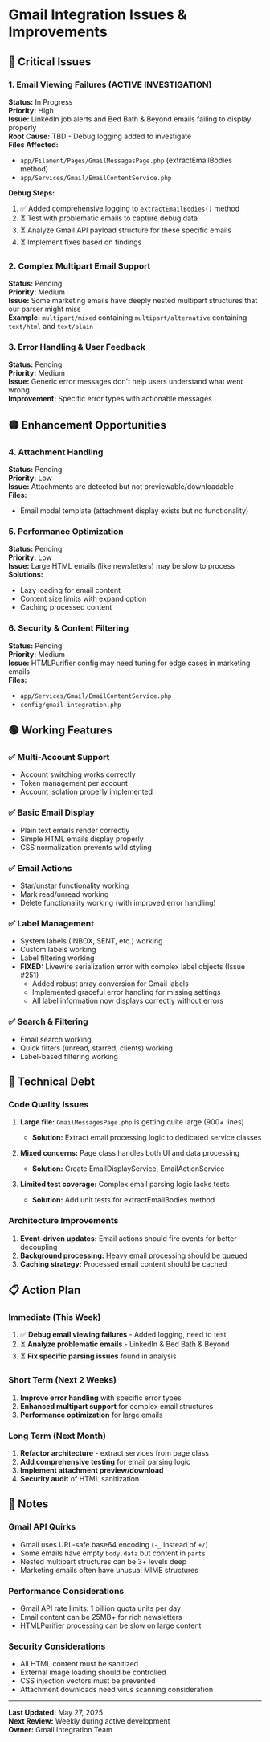 # Gmail Integration Issues & Improvements

## 🔴 Critical Issues

### 1. Email Viewing Failures (ACTIVE INVESTIGATION)
**Status:** In Progress  
**Priority:** High  
**Issue:** LinkedIn job alerts and Bed Bath & Beyond emails failing to display properly  
**Root Cause:** TBD - Debug logging added to investigate  
**Files Affected:**
- `app/Filament/Pages/GmailMessagesPage.php` (extractEmailBodies method)
- `app/Services/Gmail/EmailContentService.php`

**Debug Steps:**
1. ✅ Added comprehensive logging to `extractEmailBodies()` method
2. ⏳ Test with problematic emails to capture debug data
3. ⏳ Analyze Gmail API payload structure for these specific emails
4. ⏳ Implement fixes based on findings

### 2. Complex Multipart Email Support
**Status:** Pending  
**Priority:** Medium  
**Issue:** Some marketing emails have deeply nested multipart structures that our parser might miss  
**Example:** `multipart/mixed` containing `multipart/alternative` containing `text/html` and `text/plain`

### 3. Error Handling & User Feedback
**Status:** Pending  
**Priority:** Medium  
**Issue:** Generic error messages don't help users understand what went wrong  
**Improvement:** Specific error types with actionable messages

## 🟡 Enhancement Opportunities

### 4. Attachment Handling
**Status:** Pending  
**Priority:** Low  
**Issue:** Attachments are detected but not previewable/downloadable  
**Files:**
- Email modal template (attachment display exists but no functionality)

### 5. Performance Optimization
**Status:** Pending  
**Priority:** Low  
**Issue:** Large HTML emails (like newsletters) may be slow to process  
**Solutions:**
- Lazy loading for email content
- Content size limits with expand option
- Caching processed content

### 6. Security & Content Filtering
**Status:** Pending  
**Priority:** Medium  
**Issue:** HTMLPurifier config may need tuning for edge cases in marketing emails  
**Files:**
- `app/Services/Gmail/EmailContentService.php`
- `config/gmail-integration.php`

## 🟢 Working Features

### ✅ Multi-Account Support
- Account switching works correctly
- Token management per account
- Account isolation properly implemented

### ✅ Basic Email Display
- Plain text emails render correctly
- Simple HTML emails display properly
- CSS normalization prevents wild styling

### ✅ Email Actions
- Star/unstar functionality working
- Mark read/unread working
- Delete functionality working (with improved error handling)

### ✅ Label Management
- System labels (INBOX, SENT, etc.) working
- Custom labels working
- Label filtering working
- **FIXED:** Livewire serialization error with complex label objects (Issue #251)
  - Added robust array conversion for Gmail labels
  - Implemented graceful error handling for missing settings
  - All label information now displays correctly without errors

### ✅ Search & Filtering
- Email search working
- Quick filters (unread, starred, clients) working
- Label-based filtering working

## 🔧 Technical Debt

### Code Quality Issues
1. **Large file:** `GmailMessagesPage.php` is getting quite large (900+ lines)
   - **Solution:** Extract email processing logic to dedicated service classes
   
2. **Mixed concerns:** Page class handles both UI and data processing
   - **Solution:** Create EmailDisplayService, EmailActionService

3. **Limited test coverage:** Complex email parsing logic lacks tests
   - **Solution:** Add unit tests for extractEmailBodies method

### Architecture Improvements
1. **Event-driven updates:** Email actions should fire events for better decoupling
2. **Background processing:** Heavy email processing should be queued
3. **Caching strategy:** Processed email content should be cached

## 📋 Action Plan

### Immediate (This Week)
1. ✅ **Debug email viewing failures** - Added logging, need to test
2. ⏳ **Analyze problematic emails** - LinkedIn & Bed Bath & Beyond
3. ⏳ **Fix specific parsing issues** found in analysis

### Short Term (Next 2 Weeks)
1. **Improve error handling** with specific error types
2. **Enhanced multipart support** for complex email structures
3. **Performance optimization** for large emails

### Long Term (Next Month)
1. **Refactor architecture** - extract services from page class
2. **Add comprehensive testing** for email parsing logic
3. **Implement attachment preview/download**
4. **Security audit** of HTML sanitization

## 📝 Notes

### Gmail API Quirks
- Gmail uses URL-safe base64 encoding (`-_` instead of `+/`)
- Some emails have empty `body.data` but content in `parts`
- Nested multipart structures can be 3+ levels deep
- Marketing emails often have unusual MIME structures

### Performance Considerations
- Gmail API rate limits: 1 billion quota units per day
- Email content can be 25MB+ for rich newsletters
- HTMLPurifier processing can be slow on large content

### Security Considerations
- All HTML content must be sanitized
- External image loading should be controlled
- CSS injection vectors must be prevented
- Attachment downloads need virus scanning consideration

---

**Last Updated:** May 27, 2025  
**Next Review:** Weekly during active development  
**Owner:** Gmail Integration Team